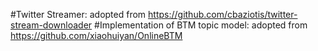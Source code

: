 #Twitter Streamer:
 adopted from https://github.com/cbaziotis/twitter-stream-downloader
#Implementation of BTM topic model:
 adopted from https://github.com/xiaohuiyan/OnlineBTM
